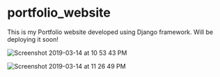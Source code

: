 # portfolio_website
This is my Portfolio website developed using Django framework. Will be deploying it soon!

![Screenshot 2019-03-14 at 10 53 43 PM](https://user-images.githubusercontent.com/37113163/54380432-70f87e80-46b1-11e9-850b-5aac66d5cdeb.png)

![Screenshot 2019-03-14 at 11 26 49 PM](https://user-images.githubusercontent.com/37113163/54380462-8c638980-46b1-11e9-943d-9157fda8aa78.png)
